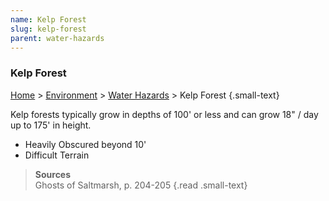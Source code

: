 ```yaml
---
name: Kelp Forest
slug: kelp-forest
parent: water-hazards
---
```

### Kelp Forest
[Home](dm-operations-center) > [Environment](environment) > [Water Hazards](water-hazards) > Kelp Forest {.small-text}

Kelp forests typically grow in depths of 100' or less and can grow 18" / day up to 175' in height.
- Heavily Obscured beyond 10'
- Difficult Terrain

> **Sources** <br/>
> Ghosts of Saltmarsh, p. 204-205
{.read .small-text}
